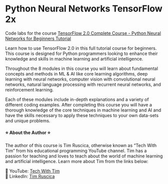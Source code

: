 # Python Neural Networks TensorFlow 2x

Code labs for the course [TensorFlow 2.0 Complete Course - Python Neural Networks for Beginners Tutorial](https://www.youtube.com/watch?v=tPYj3fFJGjk)

Learn how to use TensorFlow 2.0 in this full tutorial course for beginners. This course is designed for Python programmers looking to enhance their knowledge and skills in machine learning and artificial intelligence. 

Throughout the 8 modules in this course you will learn about fundamental concepts and methods in ML & AI like core learning algorithms, deep learning with neural networks, computer vision with convolutional neural networks, natural language processing with recurrent neural networks, and reinforcement learning.

Each of these modules include in-depth explanations and a variety of different coding examples. After completing this course you will have a thorough knowledge of the core techniques in machine learning and AI and have the skills necessary to apply these techniques to your own data-sets and unique problems.

#### ⭐️ About the Author ⭐️
The author of this course is Tim Ruscica, otherwise known as “Tech With Tim” from his educational programming YouTube channel. Tim has a passion for teaching and loves to teach about the world of machine learning and artificial intelligence. Learn more about Tim from the links below:

🔗 YouTube: [Tech With Tim](https://www.youtube.com/channel/UC4JX40jDee_tINbkjycV4Sg)  
🔗 LinkedIn: [Tim Ruscica](https://www.linkedin.com/in/tim-ruscica/)
